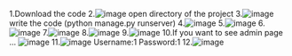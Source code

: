 1.Download the code 
2.![image](https://user-images.githubusercontent.com/86997572/195876693-6570c5ba-e2bb-46e9-87d1-b9176c0946af.png) open directory of the project
3.![image](https://user-images.githubusercontent.com/86997572/195876887-ec616777-1183-4589-9891-07082f02f9cb.png) write the code (python manage.py runserver)
4.![image](https://user-images.githubusercontent.com/86997572/195877253-e65500ad-eacd-4077-a26a-6935e180eea2.png)
5.![image](https://user-images.githubusercontent.com/86997572/195877340-52a7ec3d-4242-4d2d-8779-87e931097fcb.png)
6.![image](https://user-images.githubusercontent.com/86997572/195877961-fd8b9516-20d5-496b-99c5-6dc6b9606fac.png)
7.![image](https://user-images.githubusercontent.com/86997572/195878400-575eb4f0-918f-4102-97a4-79f95cd919bd.png)
8.![image](https://user-images.githubusercontent.com/86997572/195878456-b9d55024-ea81-4e9d-9126-729d59e99235.png)
9.![image](https://user-images.githubusercontent.com/86997572/195878514-c87ba3cc-e643-4676-98d9-96fb7ed272c2.png)
10.If you want to see admin page ... ![image](https://user-images.githubusercontent.com/86997572/195878769-83ee5103-8250-426f-b2fd-dd9b5ce8ae2b.png)
11.![image](https://user-images.githubusercontent.com/86997572/195878892-ce4e5f63-8edc-4dde-b078-5ad59ceba0d3.png) Username:1 Password:1
12.![image](https://user-images.githubusercontent.com/86997572/195879419-452245b0-c0d9-4186-8dfa-1fe946cb0236.png)
